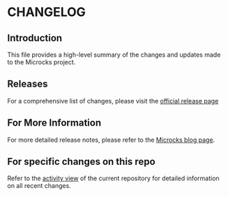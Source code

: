 # CHANGELOG

## Introduction

This file provides a high-level summary of the changes and updates made to the Microcks project.

## Releases

For a comprehensive list of changes, please visit the [official release page](https://github.com/microcks/microcks-spectral-ruleset/releases) 

## For More Information

For more detailed release notes, please refer to the [Microcks blog page](https://microcks.io/blog/).

## For specific changes on this repo

Refer to the [activity view](https://docs.github.com/en/repositories/viewing-activity-and-data-for-your-repository/using-the-activity-view-to-see-changes-to-a-repository) of the current repository for detailed information on all recent changes.
